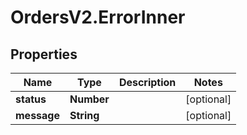 # OrdersV2.ErrorInner

## Properties
Name | Type | Description | Notes
------------ | ------------- | ------------- | -------------
**status** | **Number** |  | [optional] 
**message** | **String** |  | [optional] 
